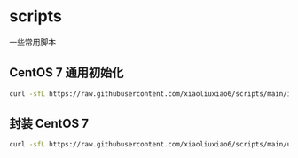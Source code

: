 # scripts

一些常用脚本

## CentOS 7 通用初始化
```sh
curl -sfL https://raw.githubusercontent.com/xiaoliuxiao6/scripts/main/init_centos7.sh | sh -
```

## 封装 CentOS 7
```sh
curl -sfL https://raw.githubusercontent.com/xiaoliuxiao6/scripts/main/unconfig_centos7.sh | sh -
```
